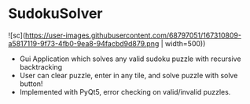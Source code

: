 # SudokuSolver
![sc](https://user-images.githubusercontent.com/68797051/167310809-a5817119-9f73-4fb0-9ea8-94facbd9d879.png | width=500))

- Gui Application which solves any valid sudoku puzzle with recursive backtracking
- User can clear puzzle, enter in any tile, and solve puzzle with solve button!
- Implemented with PyQt5, error checking on valid/invalid puzzles.
